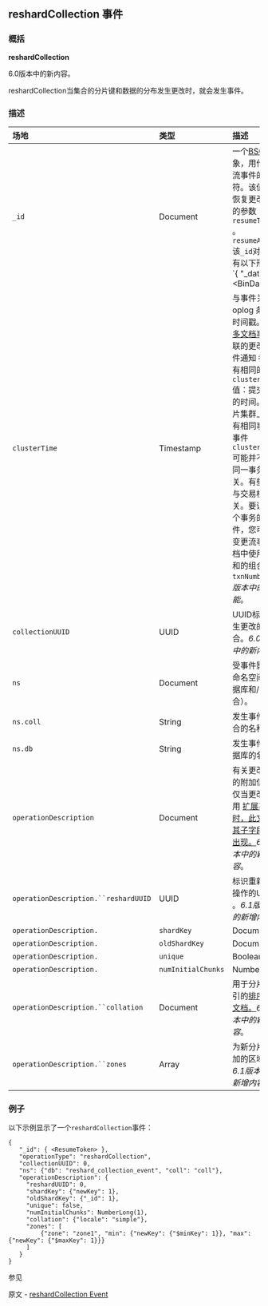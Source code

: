 ## reshardCollection 事件

### 概括

**reshardCollection**

6.0版本中的新内容。

reshardCollection当集合的分片键和数据的分布发生更改时，就会发生事件。

### 描述

| 场地                                        | 类型       | 描述                                                         |
| :------------------------------------------ | :--------- | :----------------------------------------------------------- |
| `_id`                                       | Document   | 一个[BSON](https://www.mongodb.com/docs/manual/reference/glossary/#std-term-BSON)对象，用作更改流事件的标识符。该值用作恢复更改流时的参数`resumeToken` 。`resumeAfter`该`_id`对象具有以下形式：`{   "_data" : <BinData|hex string>}`该`_data`类型取决于 MongoDB 版本，在某些情况下，还取决于更改流打开或恢复时的[功能兼容性版本 (fCV) 。](https://www.mongodb.com/docs/manual/reference/command/setFeatureCompatibilityVersion/#std-label-view-fcv)有关类型的完整列表，请参阅[恢复令牌](https://www.mongodb.com/docs/manual/changeStreams/#std-label-change-stream-resume-token)`_data`。有关通过 恢复更改流的示例`resumeToken`，请参阅 [恢复更改流。](https://www.mongodb.com/docs/manual/changeStreams/#std-label-change-stream-resume) |
| `clusterTime`                               | Timestamp  | 与事件关联的 oplog 条目的时间戳。与 [多文档事务](https://www.mongodb.com/docs/manual/core/transactions/#std-label-transactions)关联的更改流事件通知 都具有相同的`clusterTime`值：提交事务的时间。在分片集群上，具有相同事件的事件`clusterTime`可能并不都与同一事务相关。有些事件与交易根本无关。要识别单个事务的事件，您可以在变更流事件文档中使用`lsid`和的组合。`txnNumber`*4.0版本中的新功能*。 |
| `collectionUUID`                            | UUID       | UUID标识发生更改的集合。*6.0版本中的新内容*。                |
| `ns`                                        | Document   | 受事件影响的命名空间（数据库和/或集合）。                    |
| `ns.coll`                                   | String     | 发生事件的集合的名称。                                       |
| `ns.db`                                     | String     | 发生事件的数据库的名称。                                     |
| `operationDescription`                      | Document   | 有关更改操作的附加信息。仅当更改流使用 [扩展事件时，此文档及其子字段才会出现。](https://www.mongodb.com/docs/manual/reference/change-events/#std-label-change-streams-expanded-events)*6.0版本中的新内容*。 |
| `operationDescription.``reshardUUID`        | UUID       | 标识重新分片操作的UUID 。*6.1版本中的新增内容*。             |
| `operationDescription.` |`shardKey`         | Document   | 发生更改的集合的[分片键](https://www.mongodb.com/docs/manual/core/sharding-shard-key/#std-label-shard-key)。*6.0版本中的新内容*。 |
| `operationDescription.` |`oldShardKey`      | Document   | 已更改集合的[分片键](https://www.mongodb.com/docs/manual/core/sharding-shard-key/#std-label-shard-key)。*6.1版本中的新增内容*。 |
| `operationDescription.` |`unique`           | Boolean    | 如果集合是使用唯一的分片键分片的，则其值为 true。*6.0版本中的新内容*。 |
| `operationDescription.` |`numInitialChunks` | NumberLong | 操作期间在每个分片上创建的块数[`shardCollection`](https://www.mongodb.com/docs/manual/reference/command/shardCollection/#mongodb-dbcommand-dbcmd.shardCollection) 。*6.0版本中的新内容*。 |
| `operationDescription.``collation`          | Document   | 用于分片键索引的[排序规则文档。](https://www.mongodb.com/docs/manual/reference/collation/#std-label-collation)*6.1版本中的新增内容*。 |
| `operationDescription.``zones`              | Array      | 为新分片键添加的区域。*6.1版本中的新增内容*。                |

### 例子

以下示例显示了一个`reshardCollection`事件：

```
{
   "_id": { <ResumeToken> },
   "operationType": "reshardCollection",
   "collectionUUID": 0,
   "ns": {"db": "reshard_collection_event", "coll": "coll"},
   "operationDescription": {
     "reshardUUID": 0,
     "shardKey": {"newKey": 1},
     "oldShardKey": {"_id": 1},
     "unique": false,
     "numInitialChunks": NumberLong(1),
     "collation": {"locale": "simple"},
     "zones": [
         {"zone": "zone1", "min": {"newKey": {"$minKey": 1}}, "max": {"newKey": {"$maxKey": 1}}}
     ]
   }
}
```



参见

原文 - [reshardCollection Event]( https://www.mongodb.com/docs/manual/reference/change-events/reshardCollection/)

